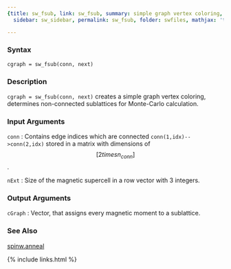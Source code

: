 ```yaml
---
{title: sw_fsub, link: sw_fsub, summary: simple graph vertex coloring, keywords: sample,
  sidebar: sw_sidebar, permalink: sw_fsub, folder: swfiles, mathjax: 'true'}

---
```

  
### Syntax
  
`cgraph = sw_fsub(conn, next)`
  
### Description
  
`cgraph = sw_fsub(conn, next)` creates a simple graph vertex coloring,
determines non-connected sublattices for Monte-Carlo calculation.
  
### Input Arguments
  
`conn`
: Contains edge indices which are connected
  `conn(1,idx)-->conn(2,idx)` stored in a matrix with dimensions of $$[2times n_{conn}]$$.
  
`nExt`
: Size of the magnetic supercell in a row vector with 3 integers.
  
### Output Arguments
  
`cGraph`
: Vector, that assigns every magnetic moment to a sublattice.
  
### See Also
  
[spinw.anneal](spinw_anneal)
 

{% include links.html %}
